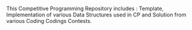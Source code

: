 
This Competitive Programming Repository includes : Template, Implementation of various Data Structures used in CP and Solution from various Coding Codings Contests.
